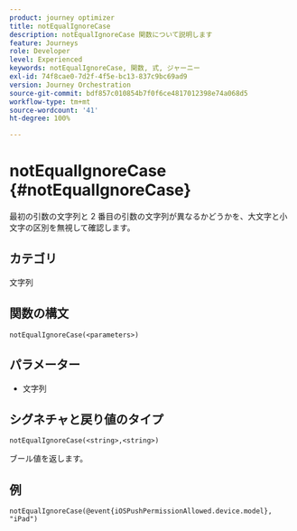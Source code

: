 ```yaml
---
product: journey optimizer
title: notEqualIgnoreCase
description: notEqualIgnoreCase 関数について説明します
feature: Journeys
role: Developer
level: Experienced
keywords: notEqualIgnoreCase, 関数, 式, ジャーニー
exl-id: 74f8cae0-7d2f-4f5e-bc13-837c9bc69ad9
version: Journey Orchestration
source-git-commit: bdf857c010854b7f0f6ce4817012398e74a068d5
workflow-type: tm+mt
source-wordcount: '41'
ht-degree: 100%

---
```


# notEqualIgnoreCase {#notEqualIgnoreCase}

最初の引数の文字列と 2 番目の引数の文字列が異なるかどうかを、大文字と小文字の区別を無視して確認します。

## カテゴリ

文字列

## 関数の構文

`notEqualIgnoreCase(<parameters>)`

## パラメーター

* 文字列

## シグネチャと戻り値のタイプ

`notEqualIgnoreCase(<string>,<string>)`

ブール値を返します。

## 例

`notEqualIgnoreCase(@event{iOSPushPermissionAllowed.device.model}, "iPad")`
